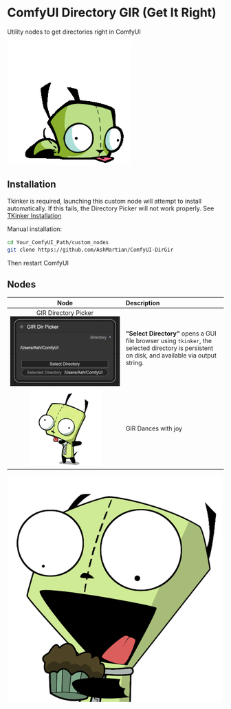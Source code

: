 # ComfyUI Directory GIR (Get It Right)

Utility nodes to get directories right in ComfyUI

![Scoot](docs/GIR_scoot.gif)

## Installation

Tkinker is required, launching this custom node will attempt to install automatically. If this fails, the Directory Picker will not work properly. See [TKinker Installation](https://tkdocs.com/tutorial/install.html)

Manual installation:

```bash
cd Your_ComfyUI_Path/custom_nodes
git clone https://github.com/AshMartian/ComfyUI-DirGir
```

Then restart ComfyUI

## Nodes

|                                 Node                                  | Description                                                                                                                                     |
| :-------------------------------------------------------------------: | :---------------------------------------------------------------------------------------------------------------------------------------------- |
| GIR Directory Picker![GIR Directory Picker](docs/DirectoryPicker.png) | **"Select Directory"** opens a GUI file browser using `tkinker`, the selected directory is persistent on disk, and available via output string. |
|                  ![Let's Dance!](docs/GIR_Dance.gif)                  | GIR Dances with joy                                                                                                                             |

![Alt text](docs/GIR_muffin.webp)
